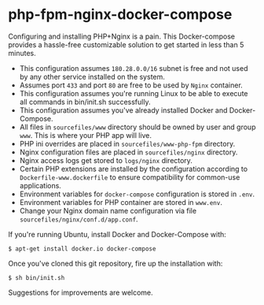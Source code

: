 # php-fpm-nginx-docker-compose

Configuring and installing PHP+Nginx is a pain. This Docker-compose provides a hassle-free customizable solution to get started in less than 5 minutes.

* This configuration assumes `180.28.0.0/16` subnet is free and not used by any other service installed on the system.
* Assumes port `433` and port `80` are free to be used by `Nginx` container.
* This configuration assumes you're running Linux to be able to execute all commands in bin/init.sh successfully.
* This configuration assumes you've already installed Docker and Docker-Compose.
* All files in `sourcefiles/www` directory should be owned by user and group `www`. This is where your PHP app will live.
* PHP ini overrides are placed in `sourcefiles/www-php-fpm` directory.
* Nginx configuration files are placed in `sourcefiles/nginx` directory.
* Nginx access logs get stored to `logs/nginx` directory.
* Certain PHP extensions are installed by the configuration according to `Dockerfile-www.dockerfile` to ensure compatibility for common-use applications.
* Environment variables for `docker-compose` configuration is stored in `.env`.
* Environment variables for PHP container are stored in `www.env`.
* Change your Nginx domain name configuration via file `sourcefiles/nginx/conf.d/app.conf`.

If you're running Ubuntu, install Docker and Docker-Compose with:

`$ apt-get install docker.io docker-compose`

Once you've cloned this git repository, fire up the installation with:

`$ sh bin/init.sh`

Suggestions for improvements are welcome.
